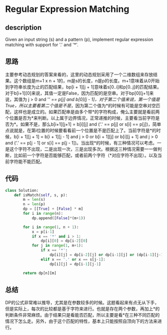 # Regular Expression Matching

## description

Given an input string (s) and a pattern (p), implement regular expression matching with support for '.' and '*'.

## 思路

主要参考动态规划的答案来看的，这里的动态规划采用了一个二维数组来存放结果。这个数组是m+1 x n + 1的，m是s的长度，n是p的长度。m+1意味着从0开始到字符串长度为止的匹配结果，bp\[i + 1\]\[j + 1\]意味着s[0..i]和p[0..j]的匹配结果。对于b[i+1][0]来说，其值一定是False，因为匹配的是空串。对于bp[0][j+1]来说，其值为 j > 0  and '*' == p[j] and b[0][j - 1]，对于第二个值来说，第一个值是True，所以主要看第二个值是不是*，因为第二个值为\*的时候有可能是空串对空匹配，这样也是成立的。如果匹配串是由多个带\*的字符构成，俺么主要就是看前两个位置是否为\*来判断。以上属于边界情况，正常递推的时候，主要看当前字符是否为\*。如果不是，那么b[i+1][j+1] = b[i][j] and ('.' == p[j] or s[i] == p[j])，简单点说就是，在第i位置的时候要看看前一个位置是不是匹配上了。当前字符是\*的时候，b[i + 1][j + 1] = b[i + 1][j - 1] and j > 0 or b[i + 1][j] or b[i][j + 1] and j > 0 and ('.' == p[j - 1] or s[i] == p[j - 1])。当出现\*的时候，有三种情况可以考虑。一是这个字符不出现，二是出现一次，三是出现多次。根据这三种情况需要一一做判断，比如前一个字符是否能够匹配，或者前两个字符（\*对应字符不出现）。以及当前字符能不能匹配。

## 代码

``` python
class Solution:
    def isMatch(self, s, p):
        m = len(s)
        n = len(p)
        dp = [[True] + [False] * m]
        for i in range(n):
            dp.append([False]*(m+1))

        for i in range(1, n + 1):
            x = p[i-1]
            if x == '*' and i > 1:
                dp[i][0] = dp[i-2][0]
            for j in range(1, m+1):
                if x == '*':
                    dp[i][j] = dp[i-2][j] or dp[i-1][j] or (dp[i-1][j-1] and p[i-2] == s[j-1]) or (dp[i][j-1] and p[i-2]=='.')
                elif x == '.' or x == s[j-1]:
                    dp[i][j] = dp[i-1][j-1]

        return dp[n][m]
```

## 总结

DP的公式非常难以推导，尤其是在参数较多的时候。这题看起来有点无从下手，但是实际上，每次的比较都是基于字符来进行。也就是存在两个参数，再加上\*的判断条件非常麻烦。由于结果只是看能否匹配，所以主要是看\*在三种不同匹配的情况下怎么走。另外，由于这个匹配的特性，基本上只能按照自顶向下的方法来进行。